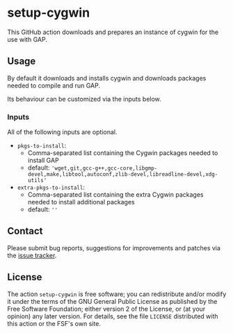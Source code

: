# setup-cygwin

This GitHub action downloads and prepares an instance of cygwin for the use
with GAP.

## Usage

By default it downloads and installs cygwin and downloads packages needed to
compile and run GAP.

Its behaviour can be customized via the inputs below.

### Inputs

All of the following inputs are optional.

- `pkgs-to-install`:
    - Comma-separated list containing the Cygwin packages needed to install GAP
    - default: `'wget,git,gcc-g++,gcc-core,libgmp-devel,make,libtool,autoconf,zlib-devel,libreadline-devel,xdg-utils'`
- `extra-pkgs-to-install`:
    - Comma-separated list containing the extra Cygwin packages needed to install additional packages
    - default: `''`

## Contact
Please submit bug reports, suggestions for improvements and patches via
the [issue tracker](https://github.com/gap-actions/setup-cygwin/issues).

## License
The action `setup-cygwin` is free software; you can redistribute
and/or modify it under the terms of the GNU General Public License as published
by the Free Software Foundation; either version 2 of the License, or (at your
opinion) any later version. For details, see the file `LICENSE` distributed
with this action or the FSF's own site.
